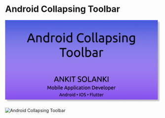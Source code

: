 # Android Collapsing Toolbar

![Android Collapsing Toolbar](collapsing_toolbar.png)

![Android Collapsing Toolbar](collapsing_toolbar.gif)